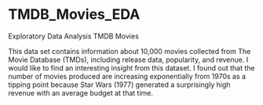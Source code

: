 # TMDB_Movies_EDA
Exploratory Data Analysis TMDB Movies


This data set contains information about 10,000 movies collected from The Movie Database (TMDs), including release data, popularity, and revenue. I would like to find an interesting insight from this dataset. I found out that the number of movies produced are increasing exponentially from 1970s as a tipping point because Star Wars (1977) generated a surprisingly high revenue with an average budget at that time.
